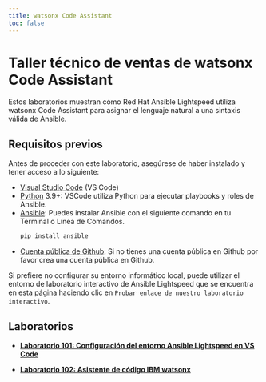 ```yaml
---
title: watsonx Code Assistant
toc: false
---
```


# Taller técnico de ventas de watsonx Code Assistant

Estos laboratorios muestran cómo Red Hat Ansible Lightspeed utiliza watsonx Code Assistant para asignar el lenguaje natural a una sintaxis válida de Ansible.

## Requisitos previos

Antes de proceder con este laboratorio, asegúrese de haber instalado y tener acceso a lo siguiente:

- [Visual Studio Code](https://code.visualstudio.com/download) (VS Code)
- [Python](https://www.python.org/downloads/) 3.9+: VSCode utiliza Python para ejecutar playbooks y roles de Ansible.
- [Ansible](https://docs.ansible.com/ansible/latest/installation_guide/intro_installation.html#installing-and-upgrading-ansible-with-pip): Puedes instalar Ansible con el siguiente comando en tu Terminal o Línea de Comandos.
    ```bash
    pip install ansible
    ```
- [Cuenta pública de Github](https://github.com/signup): Si no tienes una cuenta pública en Github por favor crea una cuenta pública en Github.

Si prefiere no configurar su entorno informático local, puede utilizar el entorno de laboratorio interactivo de Ansible Lightspeed que se encuentra en esta [página](https://developers.redhat.com/products/ansible/lightspeed) haciendo clic en `Probar enlace de nuestro laboratorio interactivo`.

## Laboratorios

- **[Laboratorio 101: Configuración del entorno Ansible Lightspeed en VS Code](/watsonx/codeassistant/ansible-lightspeed/101)**

- **[Laboratorio 102: Asistente de código IBM watsonx](/watsonx/codeassistant/ansible-lightspeed/102)**
